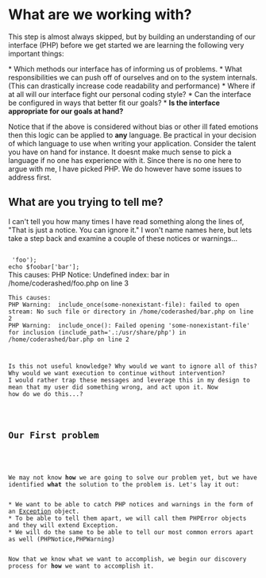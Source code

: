 <h1>What are we working with?</h1>

<p>
This step is almost always skipped, but by building an understanding of our interface (PHP) before we get started we are learning the following 
very important things:
</p>
* Which methods our interface has of informing us of problems.
* What responsibilities we can push off of ourselves and on to the system internals. (This can drastically increase code readability and performance)
* Where if at all will our interface fight our personal coding style?
* Can the interface be configured in ways that better fit our goals? 
* <b>Is the interface appropriate for our goals at hand?</b>

<p>
Notice that if the above is considered without bias or other ill fated emotions then this logic can be applied to <b>any</b> language.
Be practical in your decision of which language to use when writing your application. Consider the talent you have on hand for instance.
It doesnt make much sense to pick a language if no one has experience with it. Since there is no one here to argue with me, I have picked PHP. 
We do however have some issues to address first.
</p>

<h2>What are you trying to tell me?</h2>

<p>
I can't tell you how many times I have read something along the lines of, "That is just a notice. You can ignore it."
I won't name names here, but lets take a step back and examine a couple of these notices or warnings...
</p>

<code>
<?php
$foobar = array('foo' => 'foo');
echo $foobar['bar'];
</code>
This causes:
PHP Notice:  Undefined index: bar in /home/coderashed/foo.php on line 3

<code>
<?php
include_once('some-nonexistant-file');
</code>
This causes:
PHP Warning:  include_once(some-nonexistant-file): failed to open stream: No such file or directory in /home/coderashed/bar.php on line 2
PHP Warning:  include_once(): Failed opening 'some-nonexistant-file' for inclusion (include_path='.:/usr/share/php') in /home/coderashed/bar.php on line 2


<p>
Is this not useful knowledge? Why would we want to ignore all of this? Why would we want execution to continue without intervention?
I would rather trap these messages and leverage this in my design to mean that my user did something wrong, and act upon it. Now 
how do we do this...?
</p>

<h2>Our First problem</h2>

<p>
We may not know <b>how</b> we are going to solve our problem yet, but we have identified <b>what</b> the solution to the problem is. Let's lay it out:
</p>
* We want to be able to catch PHP notices and warnings in the form of an <a href="http://php.net/manual/en/class.exception.php">Exception</a> object.
* To be able to tell them apart, we will call them PHPError objects and they will extend Exception.
* We will do the same to be able to tell our most common errors apart as well (PHPNotice,PHPWarning)

Now that we know what we want to accomplish, we begin our discovery process for <b>how</b> we want to accomplish it. 
